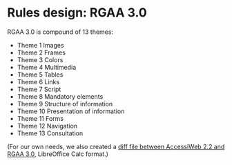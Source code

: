 # Rules design: RGAA 3.0

RGAA 3.0 is compound of 13 themes:

* Theme 1 Images
* Theme 2 Frames
* Theme 3 Colors
* Theme 4 Multimedia
* Theme 5 Tables
* Theme 6 Links
* Theme 7 Script
* Theme 8 Mandatory elements
* Theme 9 Structure of information
* Theme 10 Presentation of information
* Theme 11 Forms
* Theme 12 Navigation
* Theme 13 Consultation

(For our own needs, we also created a [diff file between AccessiWeb 2.2 and RGAA 3.0](diff_RGAA-3_AccessiWeb-2.2_AccessiWeb-HTML5-ARIA.ods), LibreOffice Calc format.)